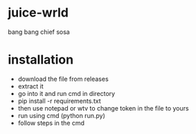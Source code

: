 # juice-wrld
bang bang chief sosa


# installation

- download the file from releases
- extract it
- go into it and run cmd in directory
- pip install -r requirements.txt
- then use notepad or wtv to change token in the file to yours
- run using cmd (python run.py)
- follow steps in the cmd

